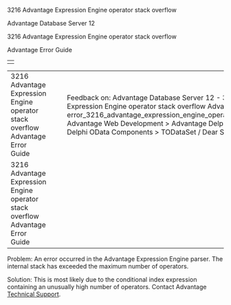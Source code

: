 3216 Advantage Expression Engine operator stack overflow




Advantage Database Server 12  

3216 Advantage Expression Engine operator stack overflow

Advantage Error Guide

|  |
| --- |
|  |

|  |  |  |  |  |
| --- | --- | --- | --- | --- |
| 3216 Advantage Expression Engine operator stack overflow  Advantage Error Guide |  |  | Feedback on: Advantage Database Server 12 - 3216 Advantage Expression Engine operator stack overflow Advantage Error Guide error\_3216\_advantage\_expression\_engine\_operator\_stack\_overflow Advantage Web Development > Advantage Delphi OData Client > Delphi OData Components > TODataSet / Dear Support Staff, |  |
| 3216 Advantage Expression Engine operator stack overflow  Advantage Error Guide |  |  |  |  |

Problem: An error occurred in the Advantage Expression Engine parser. The internal stack has exceeded the maximum number of operators.

Solution: This is most likely due to the conditional index expression containing an unusually high number of operators. Contact Advantage [Technical Support](master_technical_support_u_s__and_canada.htm).